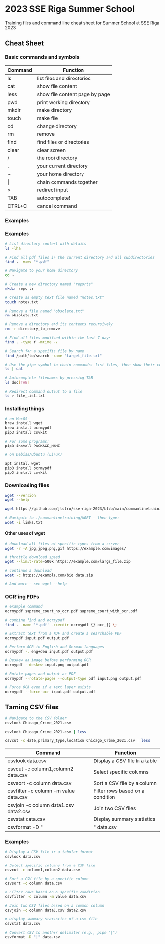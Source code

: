# 2023 SSE Riga Summer School

Training files and command line cheat sheet for Summer School at SSE Riga 2023

## Cheat Sheet

### Basic commands and symbols

| Command | Function |
| ----------- | ----------- |
| ls | list files and directories |
| cat | show file content |
| less | show file content page by page |
| pwd |  print working directory |
| mkdir | make directory |
| touch | make file |
| cd | change directory |
| rm | remove |
| find | find files or directories |
| clear | clear screen |
| / | the root directory |
| . | your current directory |
| ~ | your home directory |
| &#124; | chain commands together |
| > | redirect input |
| TAB | autocomplete! |
| CTRL+C | cancel command |

### Examples
### Examples
```bash
# List directory content with details
ls -lha

# Find all pdf files in the current directory and all subdirectories
find . -name "*.pdf"

# Navigate to your home directory
cd ~

# Create a new directory named "reports"
mkdir reports

# Create an empty text file named "notes.txt"
touch notes.txt

# Remove a file named "obsolete.txt"
rm obsolete.txt

# Remove a directory and its contents recursively
rm -r directory_to_remove

# Find all files modified within the last 7 days
find . -type f -mtime -7

# Search for a specific file by name
find /path/to/search -name "target_file.txt"

# Use the pipe symbol to chain commands: list files, then show their contents
ls | cat

# Autocomplete filenames by pressing TAB
ls doc[TAB]

# Redirect command output to a file
ls > file_list.txt 
```

### Installing things
```bash
# on MacOS:
brew install wget
brew install ocrmypdf
pip3 install csvkit

# For some programs:
pip3 install PACKAGE_NAME

# on Debian/Ubuntu (Linux)

apt install wget
pip3 install ocrmypdf
pip3 install csvkit

```

### Downloading files
```bash
wget --version
wget --help

wget https://github.com/jlstro/sse-riga-2023/blob/main/commanlinetraining.zip 

# Navigate to ./commanlinetraining/WGET - then type:
wget -i links.txt

```
#### Other uses of wget
```bash
# download all files of specific types from a server
wget -r -A jpg,jpeg,png,gif https://example.com/images/

# throttle download speed
wget --limit-rate=500k https://example.com/large_file.zip

# continue a download
wget -c https://example.com/big_data.zip

# And more - see wget --help

```

### OCR'ing PDFs
```bash
# example command
ocrmypdf supreme_court_no_ocr.pdf supreme_court_with_ocr.pdf

# combine find and ocrmypdf
find . -name '*.pdf' -execdir ocrmypdf {} ocr_{} \;

# Extract text from a PDF and create a searchable PDF
ocrmypdf input.pdf output.pdf

# Perform OCR in English and German languages
ocrmypdf -l eng+deu input.pdf output.pdf

# Deskew an image before performing OCR
ocrmypdf --deskew input.png output.pdf

# Rotate pages and output as PDF
ocrmypdf --rotate-pages --output-type pdf input.png output.pdf

# Force OCR even if a text layer exists
ocrmypdf --force-ocr input.pdf output.pdf
```

## Taming CSV files

```bash
# Navigate to the CSV folder
csvlook Chicago_Crime_2021.csv

csvlook Chicago_Crime_2021.csv | less

csvcut -c date,primary_type,location Chicago_Crime_2021.csv | less


```

| Command | Function |
| ----------- | ----------- |
| csvlook data.csv | Display a CSV file in a table |
| csvcut -c column1,column2 data.csv | Select specific columns |
| csvsort -c column data.csv | Sort a CSV file by a column |
| csvfilter -c column -m value data.csv | Filter rows based on a condition |
| csvjoin -c column data1.csv data2.csv | Join two CSV files |
| csvstat data.csv | Display summary statistics |
| csvformat -D "|" data.csv | Convert CSV to another delimiter |

### Examples
```bash
# Display a CSV file in a tabular format
csvlook data.csv

# Select specific columns from a CSV file
csvcut -c column1,column2 data.csv

# Sort a CSV file by a specific column
csvsort -c column data.csv

# Filter rows based on a specific condition
csvfilter -c column -m value data.csv

# Join two CSV files based on a common column
csvjoin -c column data1.csv data2.csv

# Display summary statistics of a CSV file
csvstat data.csv

# Convert CSV to another delimiter (e.g., pipe "|")
csvformat -D "|" data.csv
```